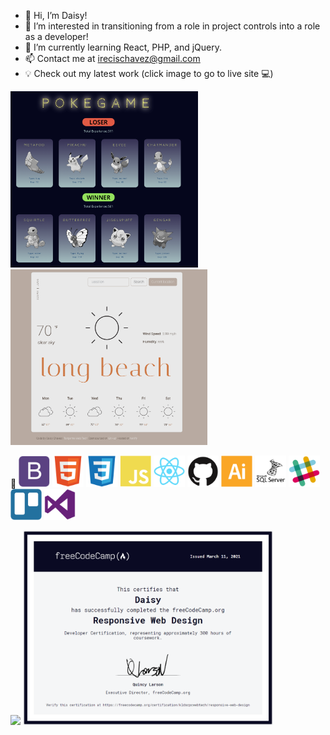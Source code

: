 - 👋 Hi, I’m Daisy!
- 👀 I’m interested in transitioning from a role in project controls into a role as a developer!
- 🌱 I’m currently learning React, PHP, and jQuery.
- 📫 Contact me at irecischavez@gmail.com
- 💡 Check out my latest work (click image to go to live site 💻)

<a href="https://fun-pokedex-game.netlify.app/" target="_blank"><img src="https://github.com/kldscpcdev/kldscpcdev/blob/main/Screen%20Shot%202021-06-06%20at%203.14.41%20PM.png?raw=true" alt="Bootstrap logo" width="300px"/></a>
<a href="https://neutral-modern-weather-app.netlify.app/" target="_blank"><img src="https://github.com/kldscpcdev/kldscpcdev/blob/main/Screen%20Shot%202021-06-06%20at%203.26.12%20PM.png?raw=true" alt="Bootstrap logo" width="315px"/></a>
<!---
kldscpcdev/kldscpcdev is a ✨ special ✨ repository because its `README.md` (this file) appears on your GitHub profile.
You can click the Preview link to take a look at your changes.
--->
🧰 <img src="https://raw.githubusercontent.com/devicons/devicon/7a4ca8aa871d6dca81691e018d31eed89cb70a76/icons/bootstrap/bootstrap-plain.svg" alt="Bootstrap logo" width="50px"/>
<img src="https://raw.githubusercontent.com/devicons/devicon/7a4ca8aa871d6dca81691e018d31eed89cb70a76/icons/html5/html5-original.svg" alt="HTML5 logo" width="50px"/>
<img src="https://raw.githubusercontent.com/devicons/devicon/7a4ca8aa871d6dca81691e018d31eed89cb70a76/icons/css3/css3-original.svg" alt="CSS3 logo" width="50px"/>
<img src="https://raw.githubusercontent.com/devicons/devicon/7a4ca8aa871d6dca81691e018d31eed89cb70a76/icons/javascript/javascript-plain.svg" alt="JavaScript logo" width="50px"/>
<img src="https://raw.githubusercontent.com/devicons/devicon/7a4ca8aa871d6dca81691e018d31eed89cb70a76/icons/react/react-original.svg" alt="React logo" width="50px"/>
<img src="https://raw.githubusercontent.com/devicons/devicon/7a4ca8aa871d6dca81691e018d31eed89cb70a76/icons/github/github-original.svg" alt="Github logo" width="50px"/>
<img src="https://raw.githubusercontent.com/devicons/devicon/7a4ca8aa871d6dca81691e018d31eed89cb70a76/icons/illustrator/illustrator-plain.svg" alt="Illustrator logo" width="50px"/>
<img src="https://raw.githubusercontent.com/devicons/devicon/7a4ca8aa871d6dca81691e018d31eed89cb70a76/icons/microsoftsqlserver/microsoftsqlserver-plain-wordmark.svg" alt="MS SQL Server logo" width="50px"/>
<img src="https://raw.githubusercontent.com/devicons/devicon/7a4ca8aa871d6dca81691e018d31eed89cb70a76/icons/slack/slack-original.svg" alt="Slack logo" width="50px"/>
<img src="https://raw.githubusercontent.com/devicons/devicon/7a4ca8aa871d6dca81691e018d31eed89cb70a76/icons/trello/trello-plain.svg" alt="Trello logo" width="50px"/>
<img src="https://raw.githubusercontent.com/devicons/devicon/7a4ca8aa871d6dca81691e018d31eed89cb70a76/icons/visualstudio/visualstudio-plain.svg" alt="Visual Studio logo" width="50px"/>

<img src="https://s3.amazonaws.com/shecodesio-production/students/certificates/000/030/919/original/result.png?1621807261" width="400px"/>
<img src="https://github.com/kldscpcdev/kldscpcdev/blob/main/fcc%20cert.PNG?raw=true" width="400px"/>




